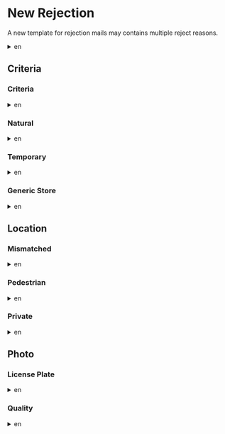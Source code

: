 # New Rejection

A new template for rejection mails may contains multiple reject reasons.

<details><summary>en</summary>
<p>

```
Subject: [Portal review complete:<PORTAL-TITLE>]
----------

Your Portal nomination has been reviewed, and we have decided not to accept this candidate.

Your nomination is rejected due to the following reason(s):
<REJECT-REASONS>

Note that we will not be overturning this decision. If you believe your New Portal nomination should have been accepted, we suggest re-submitting the Portal candidate after improving the photo.

-NianticOps

<PORTAL-TITLE>
<PORTAL-DESCRIPTION>

<PHOTO-URL>
```

</p>
</details>

## Criteria 
### Criteria
<details><summary>en</summary>
<p>

```
Nomination does not meet acceptance criteria
```

</p>
</details>

### Natural
<details><summary>en</summary>
<p>

```
Nomination appears to be a natural feature (waterfall, mountian, lake, etc.) that is not connected to a man-made object
```

</p>
</details>

### Temporary
<details><summary>en</summary>
<p>

```
Nomination does not appear to be permanent or appears to be a seasonal display that is only put up during certain times of the year
```

</p>
</details>

### Generic Store
<details><summary>en</summary>
<p>

```
The real-world location of the nomination appears to represent a generic store or restaurant
```

</p>
</details>

## Location
### Mismatched
<details><summary>en</summary>
<p>

```
Insufficient evidence that the nomination accurately reflects the submitted real-world location based on comparison of the submitted photo and map views
```

</p>
</details>

### Pedestrian
<details><summary>en</summary>
<p>

```
The real-world location of the nomination could not be confirmed to have an acceptable pedestrian pathway leading up to it
```

</p>
</details>

### Private
<details><summary>en</summary>
<p>

```
The real-word location of the nomination appears to be on private residential property or farm
```

</p>
</details>

## Photo
### License Plate
<details><summary>en</summary>
<p>

```
Photo appears to include a recognizable license plate
```

</p>
</details>

### Quality
<details><summary>en</summary>
<p>

```
Photo is low quality (e.g., pitch black/blurry photos or photos taken from a car)
```

</p>
</details>
